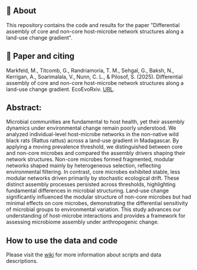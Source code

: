 ## :wave: About
This repository contains the code and results for the paper "Differential assembly of core and non-core host-microbe network structures along a land-use change gradient".

## :page_facing_up: Paper and citing
Markfeld, M., Titcomb, G., Randriamoria, T. M., Sehgal, G., Baksh, N., Kerrigan, A., Soarimalala, V., Nunn, C. L., & Pilosof, S. (2025). Differential assembly of core and non-core host-microbe network structures along a land-use change gradient. EcoEvoRxiv. [URL](https://doi.org/10.32942/X2PP94).

## Abstract:
Microbial communities are fundamental to host health, yet their assembly dynamics under environmental change remain poorly understood. We analyzed individual-level host-microbe networks in the non-native wild black rats (Rattus rattus) across a land-use gradient in Madagascar. By applying a moving prevalence threshold, we distinguished between core and non-core microbes and compared the assembly drivers shaping their network structures. Non-core microbes formed fragmented, modular networks shaped mainly by heterogeneous selection, reflecting environmental filtering. In contrast, core microbes exhibited stable, less modular networks driven primarily by stochastic ecological drift. These distinct assembly processes persisted across thresholds, highlighting fundamental differences in microbial structuring. Land-use change significantly influenced the modular structure of non-core microbes but had minimal effects on core microbes, demonstrating the differential sensitivity of microbial groups to environmental variation. This study advances our understanding of host-microbe interactions and provides a framework for assessing microbiome assembly under anthropogenic change.

## How to use the data and code
Please visit the [wiki](https://github.com/Ecological-Complexity-Lab/Microbiome_Structure_Madagascar/wiki) for more information about scripts and data descriptions.



